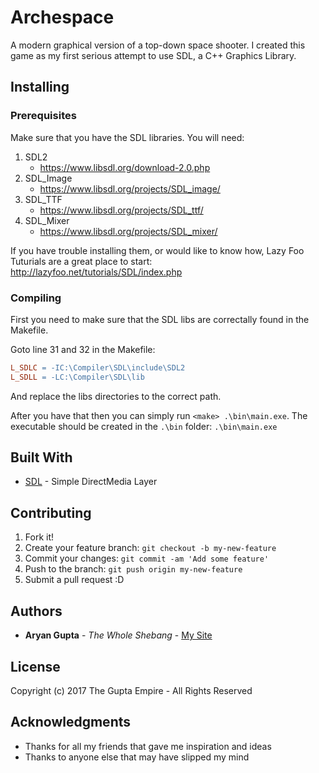 # Archespace

A modern graphical version of a top-down space shooter. I created this game as my first serious attempt to use SDL, a C++ Graphics Library. 

## Installing

### Prerequisites

Make sure that you have the SDL libraries. You will need:
1. SDL2
    * https://www.libsdl.org/download-2.0.php
2. SDL_Image
    * https://www.libsdl.org/projects/SDL_image/
3. SDL_TTF
    * https://www.libsdl.org/projects/SDL_ttf/
4. SDL_Mixer
    * https://www.libsdl.org/projects/SDL_mixer/
  
If you have trouble installing them, or would like to know how, Lazy Foo Tuturials are a great place to start: http://lazyfoo.net/tutorials/SDL/index.php 

### Compiling

First you need to make sure that the SDL libs are correctally found in the Makefile. 

Goto line 31 and 32 in the Makefile:
```Makefile
L_SDLC = -IC:\Compiler\SDL\include\SDL2 
L_SDLL = -LC:\Compiler\SDL\lib
```
And replace the libs directories to the correct path. 

After you have that then you can simply run `<make> .\bin\main.exe`. The executable should be created in the `.\bin` folder: `.\bin\main.exe`

## Built With

* [SDL](https://www.libsdl.org/) - Simple DirectMedia Layer

## Contributing

1. Fork it!
2. Create your feature branch: `git checkout -b my-new-feature`
3. Commit your changes: `git commit -am 'Add some feature'`
4. Push to the branch: `git push origin my-new-feature`
5. Submit a pull request :D

## Authors

* **Aryan Gupta** - *The Whole Shebang* - [My Site](https://theguptaempire.net)

## License

Copyright (c) 2017 The Gupta Empire - All Rights Reserved

## Acknowledgments

* Thanks for all my friends that gave me inspiration and ideas
* Thanks to anyone else that may have slipped my mind
